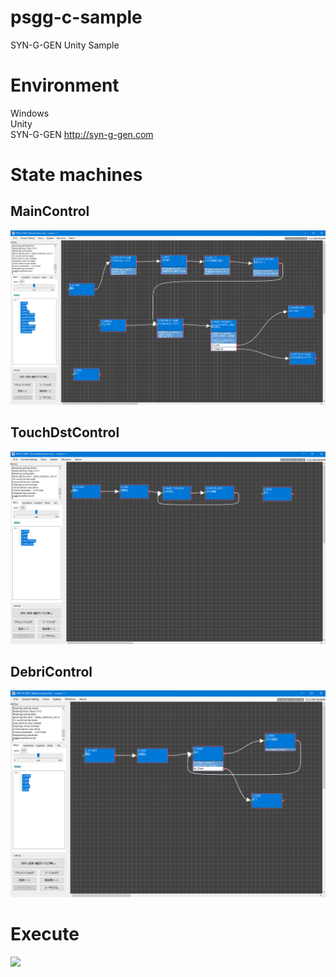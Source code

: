# psgg-c-sample
SYN-G-GEN Unity Sample

# Environment

Windows  
Unity  
SYN-G-GEN http://syn-g-gen.com

# State machines

## MainControl

![](https://raw.githubusercontent.com/NNNIC/EscapeFromMars/master/wiki/MainControl.png)

## TouchDstControl

![](https://raw.githubusercontent.com/NNNIC/EscapeFromMars/master/wiki/TouchDstControl.PNG)

## DebriControl

![](https://raw.githubusercontent.com/NNNIC/EscapeFromMars/master/wiki/DebriControl.png)

# Execute

![](https://raw.githubusercontent.com/NNNIC/EscapeFromMars/master/wiki/mars.gif)


